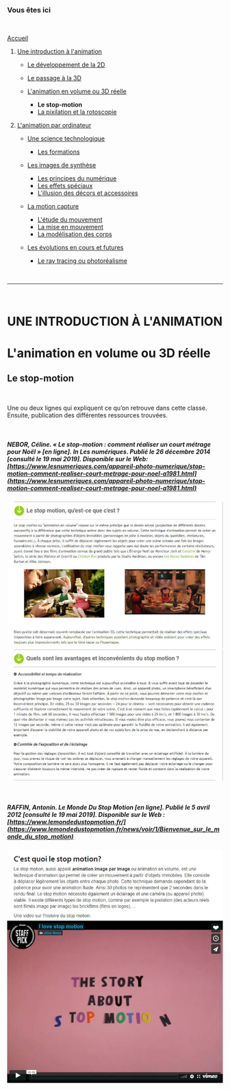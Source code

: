 <br/>

### Vous êtes ici

<br/>

[Accueil](index.md)

1. [Une introduction à l'animation](histoire.md)

    - [Le développement de la 2D]()
    - [Le passage à la 3D]()
    - [L'animation en volume ou 3D réelle](envolume.md)
    
        * **Le stop-motion**
        * [La pixilation et la rotoscopie]()

2. [L'animation par ordinateur]()

    - [Une science technologique]()
    
        * [Les formations]()
    
    - [Les images de synthèse]()
    
        * [Les principes du numérique]()
        * [Les effets spéciaux]()
        * [L'illusion des décors et accessoires](decor.md)
        
    - [La motion capture]()
    
        * [L'étude du mouvement]()
        * [La mise en mouvement]()
        * [La modélisation des corps]()

    - [Les évolutions en cours et futures]()
    
        * [Le ray tracing ou photoréalisme]()
        
<br/>

--------------------------------------------------------

<br/>

# UNE INTRODUCTION À L'ANIMATION
# L'animation en volume ou 3D réelle
## Le stop-motion

<br/>

Une ou deux lignes qui expliquent ce qu’on retrouve dans cette classe. Ensuite, publication des différentes ressources trouvées.

<br/>

##### NEBOR, Céline. « Le stop-motion : comment réaliser un court métrage pour Noël » [en ligne]. In Les numériques. Publié le 26 décembre 2014 [consulté le 19 mai 2019]. Disponible sur le Web: [https://www.lesnumeriques.com/appareil-photo-numerique/stop-motion-comment-realiser-court-metrage-pour-noel-a1981.html](https://www.lesnumeriques.com/appareil-photo-numerique/stop-motion-comment-realiser-court-metrage-pour-noel-a1981.html)

![Le stop motion, qu'est-ce que c'est ?](images/stopmotion.JPG "Le stop-motion")
![Quels sont les avantages et inconvénients du stop motion ?](images/avantagestopmotion.JPG "Le stop-motion")

<br/>

##### RAFFIN, Antonin. Le Monde Du Stop Motion [en ligne]. Publié le 5 avril 2012 [consulté le 19 mai 2019]. Disponible sur le Web : [https://www.lemondedustopmotion.fr/](https://www.lemondedustopmotion.fr/news/voir/1/Bienvenue_sur_le_monde_du_stop_motion)

![Le Monde du stop-motion](images/mondestopmotion.JPG "Le monde du stop-motion")
![The story about stop-motion : vidéo](images/mondestopmotionvideo.JPG "The story about stop-motion")

<br/>
